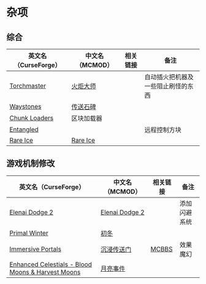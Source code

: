 # 杂项

## 综合

| 英文名（CurseForge）                                                        | 中文名（MCMOD）                                  | 相关链接 | 备注                               |
| --------------------------------------------------------------------------- | ------------------------------------------------ | -------- | ---------------------------------- |
| [Torchmaster](https://www.curseforge.com/minecraft/mc-mods/torchmaster)     | [火炬大师](https://www.mcmod.cn/class/779.html)  |          | 自动插火把机器及一些阻止刷怪的东西 |
| [Waystones](https://www.curseforge.com/minecraft/mc-mods/waystones)         | [传送石碑](https://www.mcmod.cn/class/1339.html) |          |                                    |
| [Chunk Loaders](https://www.curseforge.com/minecraft/mc-mods/chunk-loaders) | 区块加载器                                       |          |                                    |
| [Entangled](https://www.curseforge.com/minecraft/mc-mods/entangled)         |                                                  |          | 远程控制方块                       |
| [Rare Ice](https://www.curseforge.com/minecraft/mc-mods/rare-ice)           | [Rare Ice](https://www.mcmod.cn/class/3218.html) |          |                                    |

## 游戏机制修改

| 英文名（CurseForge）                                                                                                  | 中文名（MCMOD）                                        | 相关链接                                              | 备注         |
| --------------------------------------------------------------------------------------------------------------------- | ------------------------------------------------------ | ----------------------------------------------------- | ------------ |
| [Elenai Dodge 2](https://www.curseforge.com/minecraft/mc-mods/elenai-dodge-2)                                         | [Elenai Dodge 2](https://www.mcmod.cn/class/3835.html) |                                                       | 添加闪避系统 |
| [Primal Winter](https://www.curseforge.com/minecraft/mc-mods/primal-winter)                                           | [初冬](https://www.mcmod.cn/class/2779.html)           |                                                       |              |
| [Immersive Portals](https://www.curseforge.com/minecraft/mc-mods/immersive-portals-for-forge)                         | [沉浸传送门](https://www.mcmod.cn/class/2410.html)     | [MCBBS](https://www.mcbbs.net/thread-903617-1-1.html) | 效果魔幻     |
| [Enhanced Celestials - Blood Moons & Harvest Moons](https://www.curseforge.com/minecraft/mc-mods/enhanced-celestials) | [月亮事件](https://www.mcmod.cn/class/3452.html)       |                                                       |              |
